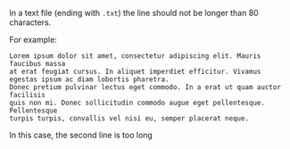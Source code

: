 In a text file (ending with `.txt`) the line should not be longer than 80 characters.

For example:

    Lorem ipsum dolor sit amet, consectetur adipiscing elit. Mauris faucibus massa 
    at erat feugiat cursus. In aliquet imperdiet efficitur. Vivamus egestas ipsum ac diam lobortis pharetra. 
    Donec pretium pulvinar lectus eget commodo. In a erat ut quam auctor facilisis 
    quis non mi. Donec sollicitudin commodo augue eget pellentesque. Pellentesque 
    turpis turpis, convallis vel nisi eu, semper placerat neque.

In this case, the second line is too long
